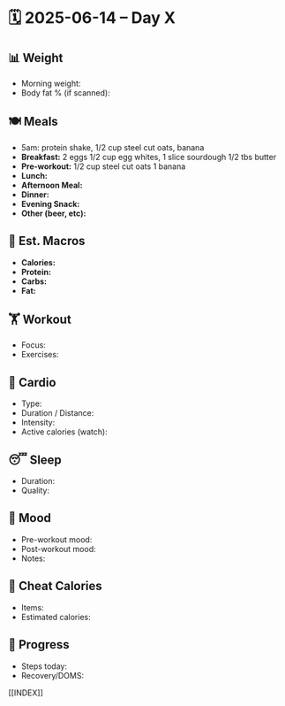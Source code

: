 # 🗓️ 2025-06-14 – Day X

## 📊 Weight
- Morning weight: 
- Body fat % (if scanned): 

## 🍽️ Meals
- 5am: protein shake, 1/2 cup steel cut oats, banana
- **Breakfast:** 2 eggs 1/2 cup egg whites, 1 slice sourdough 1/2 tbs butter
- **Pre-workout:**  1/2 cup steel cut oats 1 banana
- **Lunch:**  
- **Afternoon Meal:**  
- **Dinner:**  
- **Evening Snack:**  
- **Other (beer, etc):**  

## 🧮 Est. Macros
- **Calories:**   
- **Protein:**  
- **Carbs:**  
- **Fat:**  

## 🏋️ Workout
- Focus: 
- Exercises:  

## 🏃 Cardio
- Type:  
- Duration / Distance:  
- Intensity:  
- Active calories (watch):  

## 😴 Sleep
- Duration:  
- Quality:  

## 🧠 Mood
- Pre-workout mood:  
- Post-workout mood:  
- Notes:  

## 🍫 Cheat Calories
- Items:  
- Estimated calories:  

## 🧍 Progress
- Steps today:  
- Recovery/DOMS:  

[[INDEX]]
